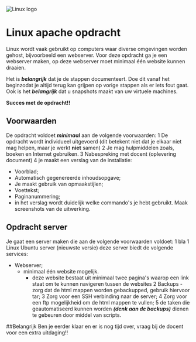 ![Linux logo](https://upload.wikimedia.org/wikipedia/commons/3/35/Tux.svg)


# Linux apache opdracht

Linux wordt vaak gebruikt op computers waar diverse omgevingen worden gehost, bijvoorbeeld een webserver. Voor deze opdracht ga je een webserver maken, op deze webserver moet minimaal één website kunnen draaien.

Het is ***belangrijk*** dat je de stappen documenteert. Doe dit vanaf het beginzodat je altijd terug kan grijpen op vorige stappen als er iets fout gaat. Ook is het ***belangrijk*** dat u snapshots maakt van uw virtuele machines.

**Succes met de opdracht!!**

## Voorwaarden

De opdracht voldoet ***minimaal*** aan de volgende voorwaarden:
1 De opdracht wordt individueel uitgevoerd (dit betekent niet dat je elkaar niet mag helpen, maar je werkt **niet** samen)
2 Je mag hulpmiddelen zoals, boeken en Internet gebruiken.
3 Nabespreking met docent (oplevering document)
4 je maakt een verslag van de installatie:
  * Voorblad;
  * Automatisch gegenereerde inhoudsopgave;
  * Je maakt gebruik van opmaakstijlen;
  * Voettekst;
  * Paginanummering;
  * in het verslag wordt duidelijk welke commando's je hebt gebruikt. Maak screenshots van de uitwerking.


## Opdracht server

Je gaat een server maken die aan de volgende voorwaarden voldoet:
1 bla
1 Linux Ubuntu server (nieuwste versie) deze server biedt de volgende services:
  * Webserver;
    * minimaal één website mogelijk.
      * deze website bestaat uit minimaal twee pagina's waarop een link staat om te kunnen navigeren tussen de websites
2 Backups - zorg dat de html mappen worden gebackupped, gebruik hiervoor tar;
3 Zorg voor een SSH verbinding naar de server;
4 Zorg voor een ftp mogelijkheid om de html mappen te vullen;
5 de taken die geautomatiseerd kunnen worden ***(denk aan de backups)*** dienen te gebeuren door middel van scripts.

##Belangrijk
Ben je eerder klaar en er is nog tijd over, vraag bij de docent voor een extra uitdaging!!
